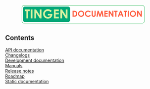 <!-- u251008 -->

<div align="center">

  <picture>
    <source media="(prefers-color-scheme: dark)" srcset="https://github.com/spectrum-health-systems/tingen-projects/blob/main/logos/tngndocs-dark-400x63.png">
    <source media="(prefers-color-scheme: light)" srcset="https://github.com/spectrum-health-systems/tingen-projects/blob/main/logos/tngndocs-light-400x63.png">
    <img alt="Fallback image description" src="https://github.com/spectrum-health-systems/tingen-projects/blob/main/logos/tngndocs-light-400x63.png">
  </picture>

</div>

## Contents

[API documentation](/docs/api/)  
[Changelogs](changelogs/)  
[Development documentation](/dev/)  
[Manuals](/man/)  
[Release notes](/release-notes/)  
[Roadmap](/roadmaps/)  
[Static documentation](/static/)  
